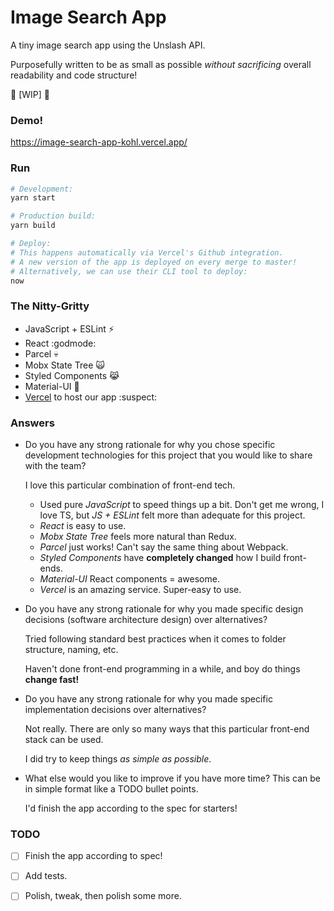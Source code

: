 # Image Search App

A tiny image search app using the Unslash API.

Purposefully written to be as small as possible _without sacrificing_ overall readability and code structure!

:construction: [WIP] :construction:

### Demo!

https://image-search-app-kohl.vercel.app/

### Run

```bash
# Development:
yarn start

# Production build:
yarn build

# Deploy:
# This happens automatically via Vercel's Github integration.
# A new version of the app is deployed on every merge to master!
# Alternatively, we can use their CLI tool to deploy:
now
```

### The Nitty-Gritty

- JavaScript + ESLint :zap:
- React :godmode:
- Parcel :skull:
- Mobx State Tree :scream_cat:
- Styled Components :joy_cat:
- Material-UI :older_woman:
- [Vercel](https://vercel.com/) to host our app :suspect:

### Answers

- Do you have any strong rationale for why you chose specific development technologies for this project that you would like to share with the team?

  I love this particular combination of front-end tech.

  - Used pure _JavaScript_ to speed things up a bit. Don't get me wrong, I love TS, but _JS + ESLint_ felt more than adequate for this project.
  - _React_ is easy to use.
  - _Mobx State Tree_ feels more natural than Redux.
  - _Parcel_ just works! Can't say the same thing about Webpack.
  - _Styled Components_ have **completely changed** how I build front-ends.
  - _Material-UI_ React components = awesome.
  - _Vercel_ is an amazing service. Super-easy to use.

- Do you have any strong rationale for why you made specific design decisions (software architecture design) over alternatives?

  Tried following standard best practices when it comes to folder structure, naming, etc.

  Haven't done front-end programming in a while, and boy do things **change fast!**

- Do you have any strong rationale for why you made specific implementation decisions over alternatives?

  Not really. There are only so many ways that this particular front-end stack can be used.

  I did try to keep things _as simple as possible_.

- What else would you like to improve if you have more time? This can be in simple format like a TODO bullet points.

  I'd finish the app according to the spec for starters!

### TODO

- [ ] Finish the app according to spec!

- [ ] Add tests.

- [ ] Polish, tweak, then polish some more.
